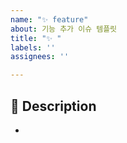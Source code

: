 ```yaml
---
name: "✨ feature"
about: 기능 추가 이슈 템플릿
title: "✨ "
labels: ''
assignees: ''

---
```


## 📌 Description
-
